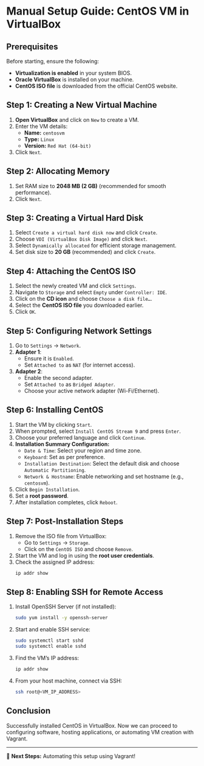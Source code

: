 # Manual Setup Guide: CentOS VM in VirtualBox

## **Prerequisites**
Before starting, ensure the following:
- **Virtualization is enabled** in your system BIOS.
- **Oracle VirtualBox** is installed on your machine.
- **CentOS ISO file** is downloaded from the official CentOS website.

## **Step 1: Creating a New Virtual Machine**
1. **Open VirtualBox** and click on `New` to create a VM.
2. Enter the VM details:
   - **Name:** `centosvm`
   - **Type:** `Linux`
   - **Version:** `Red Hat (64-bit)`
3. Click `Next`.

## **Step 2: Allocating Memory**
1. Set RAM size to **2048 MB (2 GB)** (recommended for smooth performance).
2. Click `Next`.

## **Step 3: Creating a Virtual Hard Disk**
1. Select `Create a virtual hard disk now` and click `Create`.
2. Choose `VDI (VirtualBox Disk Image)` and click `Next`.
3. Select `Dynamically allocated` for efficient storage management.
4. Set disk size to **20 GB** (recommended) and click `Create`.

## **Step 4: Attaching the CentOS ISO**
1. Select the newly created VM and click `Settings`.
2. Navigate to `Storage` and select `Empty` under `Controller: IDE`.
3. Click on the **CD icon** and choose `Choose a disk file…`.
4. Select the **CentOS ISO file** you downloaded earlier.
5. Click `OK`.

## **Step 5: Configuring Network Settings**
1. Go to `Settings` → `Network`.
2. **Adapter 1**:
   - Ensure it is `Enabled`.
   - Set `Attached to` as `NAT` (for internet access).
3. **Adapter 2**:
   - Enable the second adapter.
   - Set `Attached to` as `Bridged Adapter`.
   - Choose your active network adapter (Wi-Fi/Ethernet).

## **Step 6: Installing CentOS**
1. Start the VM by clicking `Start`.
2. When prompted, select `Install CentOS Stream 9` and press `Enter`.
3. Choose your preferred language and click `Continue`.
4. **Installation Summary Configuration:**
   - `Date & Time`: Select your region and time zone.
   - `Keyboard`: Set as per preference.
   - `Installation Destination`: Select the default disk and choose `Automatic Partitioning`.
   - `Network & Hostname`: Enable networking and set hostname (e.g., `centosvm`).
5. Click `Begin Installation`.
6. Set a **root password**.
7. After installation completes, click `Reboot`.

## **Step 7: Post-Installation Steps**
1. Remove the ISO file from VirtualBox:
   - Go to `Settings` → `Storage`.
   - Click on the `CentOS ISO` and choose `Remove`.
2. Start the VM and log in using the **root user credentials**.
3. Check the assigned IP address:
   ```sh
   ip addr show
   ```

## **Step 8: Enabling SSH for Remote Access**
1. Install OpenSSH Server (if not installed):
   ```sh
   sudo yum install -y openssh-server
   ```
2. Start and enable SSH service:
   ```sh
   sudo systemctl start sshd
   sudo systemctl enable sshd
   ```
3. Find the VM’s IP address:
   ```sh
   ip addr show
   ```
4. From your host machine, connect via SSH:
   ```sh
   ssh root@<VM_IP_ADDRESS>
   ```

## **Conclusion**
Successfully installed CentOS in VirtualBox. Now we can proceed to configuring software, hosting applications, or automating VM creation with Vagrant.

---

📝 **Next Steps:** Automating this setup using Vagrant!


